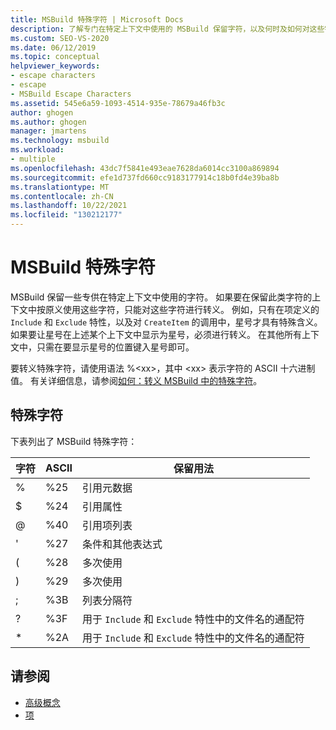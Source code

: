 ```yaml
---
title: MSBuild 特殊字符 | Microsoft Docs
description: 了解专门在特定上下文中使用的 MSBuild 保留字符，以及何时及如何对这些字符进行转义。
ms.custom: SEO-VS-2020
ms.date: 06/12/2019
ms.topic: conceptual
helpviewer_keywords:
- escape characters
- escape
- MSBuild Escape Characters
ms.assetid: 545e6a59-1093-4514-935e-78679a46fb3c
author: ghogen
ms.author: ghogen
manager: jmartens
ms.technology: msbuild
ms.workload:
- multiple
ms.openlocfilehash: 43dc7f5841e493eae7628da6014cc3100a869894
ms.sourcegitcommit: efe1d737fd660cc9183177914c18b0fd4e39ba8b
ms.translationtype: MT
ms.contentlocale: zh-CN
ms.lasthandoff: 10/22/2021
ms.locfileid: "130212177"
---
```

# <a name="msbuild-special-characters"></a>MSBuild 特殊字符

MSBuild 保留一些专供在特定上下文中使用的字符。 如果要在保留此类字符的上下文中按原义使用这些字符，只能对这些字符进行转义。 例如，只有在项定义的 `Include` 和 `Exclude` 特性，以及对 `CreateItem` 的调用中，星号才具有特殊含义。 如果要让星号在上述某个上下文中显示为星号，必须进行转义。 在其他所有上下文中，只需在要显示星号的位置键入星号即可。

 要转义特殊字符，请使用语法 %\<xx>，其中 \<xx> 表示字符的 ASCII 十六进制值。 有关详细信息，请参阅[如何：转义 MSBuild 中的特殊字符](../msbuild/how-to-escape-special-characters-in-msbuild.md)。

## <a name="special-characters"></a>特殊字符

 下表列出了 MSBuild 特殊字符：

|字符 |ASCII |**保留用法**|
|-------------------|---------------|------------------------|
|%|%25|引用元数据|
|$|%24|引用属性|
|@|%40|引用项列表|
|'|%27|条件和其他表达式|
|(|%28|多次使用|
|)|%29|多次使用|
|;|%3B|列表分隔符|
|?|%3F|用于 `Include` 和 `Exclude` 特性中的文件名的通配符|
|*|%2A|用于 `Include` 和 `Exclude` 特性中的文件名的通配符|

## <a name="see-also"></a>请参阅

- [高级概念](../msbuild/msbuild-advanced-concepts.md)
- [项](../msbuild/msbuild-items.md)
